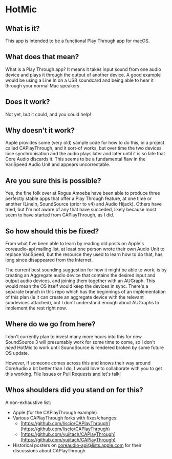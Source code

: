 # HotMic

## What is it?
This app is intended to be a functional Play Through app for macOS.

## What does that mean?
What is a Play Through app? It means it takes input sound from one audio device and plays it through the output of another device. A good example would be using a Line In on a USB soundcard and being able to hear it through your normal Mac speakers.

## Does it work?
Not yet, but it could, and you could help!

## Why doesn't it work?
Apple provides some (very old) sample code for how to do this, in a project called CAPlayThrough, and it sort-of works, but over time the two devices lose synchronisation and the audio plays later and later until it is so late that Core Audio discards it. This seems to be a fundamental flaw in the VariSpeed Audio Unit and appears uncorrectable.

## Are you sure this is possible?
Yes, the fine folk over at Rogue Amoeba have been able to produce three perfectly stable apps that offer a Play Through feature, at one time or another (LineIn, SoundSource (prior to v4) and Audio Hijack). Others have tried, but I'm not aware of any that have succeded, likely because most seem to have started from CAPlayThrough, as I did.

## So how should this be fixed?
From what I've been able to learn by reading old posts on Apple's coreaudio-api mailing list, at least one person wrote their own Audio Unit to replace VariSpeed, but the resource they used to learn how to do that, has long since disappeared from the Internet.

The current best sounding suggestion for how it might be able to work, is by creating an Aggregate audio device that contains the desired input and output audio devices, and joining them together with an AUGraph. This would mean the OS itself would keep the devices in sync. There's a separate branch in this repo which has the beginnings of an implementation of this plan (ie it can create an aggregate device with the relevant subdevices attached), but I don't understand enough about AUGraphs to implement the rest right now.

## Where do we go from here?
I don't currently plan to invest many more hours into this for now. SoundSource 3 will presumably work for some time to come, so I don't *need* HotMic to work until SoundSource is rendered broken by some future OS update.

However, if someone comes across this and knows their way around CoreAudio a bit better than I do, I would love to collaborate with you to get this working. File Issues or Pull Requests and let's talk!

## Whos shoulders did you stand on for this?

A non-exhaustive list:
 * Apple (for the CAPlayThrough example)
 * Various CAPlayThrough forks with fixes/changes:
   * [https://github.com/liscio/CAPlayThrough](https://github.com/liscio/CAPlayThrough)
   * [https://github.com/yujitach/CAPlayThrough](https://github.com/yujitach/CAPlayThrough)
 * Historical posters on coreaudio-api@lists.apple.com for their discussions about CAPlayThrough
